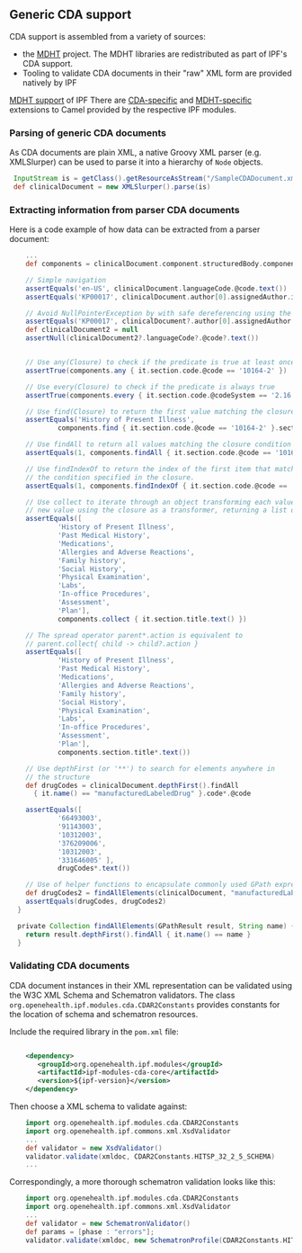 ## Generic CDA support

CDA support is assembled from a variety of sources:

* the [MDHT] project. The MDHT libraries are redistributed as part of IPF's CDA support.
* Tooling to validate CDA documents in their "raw" XML form are provided natively by IPF

[MDHT support] of IPF
There are [CDA-specific] and [MDHT-specific] extensions to Camel provided by the respective IPF modules.


### Parsing of generic CDA documents

As CDA documents are plain XML, a native Groovy XML parser (e.g. XMLSlurper) can be used to parse it into a hierarchy of
`Node` objects.

```groovy
 InputStream is = getClass().getResourceAsStream("/SampleCDADocument.xml")
 def clinicalDocument = new XMLSlurper().parse(is)
```

### Extracting information from parser CDA documents

Here is a code example of how data can be extracted from a parser document:

```groovy
    ...
    def components = clinicalDocument.component.structuredBody.component

    // Simple navigation
    assertEquals('en-US', clinicalDocument.languageCode.@code.text())
    assertEquals('KP00017', clinicalDocument.author[0].assignedAuthor.id[0].@extension.text())

    // Avoid NullPointerException by with safe dereferencing using the ?. operator
    assertEquals('KP00017', clinicalDocument?.author[0].assignedAuthor.id[0].@extension.text())
    def clinicalDocument2 = null
    assertNull(clinicalDocument2?.languageCode?.@code?.text())


    // Use any(Closure) to check if the predicate is true at least once
    assertTrue(components.any { it.section.code.@code == '10164-2' })

    // Use every(Closure) to check if the predicate is always true
    assertTrue(components.every { it.section.code.@codeSystem == '2.16.840.1.113883.6.1' })

    // Use find(Closure) to return the first value matching the closure condition
    assertEquals('History of Present Illness',
            components.find { it.section.code.@code == '10164-2' }.section.title.text())

    // Use findAll to return all values matching the closure condition
    assertEquals(1, components.findAll { it.section.code.@code == '10164-2' }.size())

    // Use findIndexOf to return the index of the first item that matches
    // the condition specified in the closure.
    assertEquals(1, components.findIndexOf { it.section.code.@code == '10153-2' })

    // Use collect to iterate through an object transforming each value into a
    // new value using the closure as a transformer, returning a list of transformed values.
    assertEquals([
            'History of Present Illness',
            'Past Medical History',
            'Medications',
            'Allergies and Adverse Reactions',
            'Family history',
            'Social History',
            'Physical Examination',
            'Labs',
            'In-office Procedures',
            'Assessment',
            'Plan'],
            components.collect { it.section.title.text() })

    // The spread operator parent*.action is equivalent to
    // parent.collect{ child -> child?.action }
    assertEquals([
            'History of Present Illness',
            'Past Medical History',
            'Medications',
            'Allergies and Adverse Reactions',
            'Family history',
            'Social History',
            'Physical Examination',
            'Labs',
            'In-office Procedures',
            'Assessment',
            'Plan'],
            components.section.title*.text())

    // Use depthFirst (or '**') to search for elements anywhere in
    // the structure
    def drugCodes = clinicalDocument.depthFirst().findAll
      { it.name() == "manufacturedLabeledDrug" }.code*.@code

    assertEquals([
            '66493003',
            '91143003',
            '10312003',
            '376209006',
            '10312003',
            '331646005' ],
            drugCodes*.text())

    // Use of helper functions to encapsulate commonly used GPath expressions
    def drugCodes2 = findAllElements(clinicalDocument, "manufacturedLabeledDrug").code*.@code
    assertEquals(drugCodes, drugCodes2)
  }

  private Collection findAllElements(GPathResult result, String name) {
    return result.depthFirst().findAll { it.name() == name }
  }
```

### Validating CDA documents

CDA document instances in their XML representation can be validated using the W3C XML Schema and Schematron validators.
The class `org.openehealth.ipf.modules.cda.CDAR2Constants` provides constants for the location of schema and schematron resources.

Include the required library in the `pom.xml` file:

```xml

    <dependency>
       <groupId>org.openehealth.ipf.modules</groupId>
       <artifactId>ipf-modules-cda-core</artifactId>
       <version>${ipf-version}</version>
    </dependency>

```

Then choose a XML schema to validate against:

```groovy
    import org.openehealth.ipf.modules.cda.CDAR2Constants
    import org.openehealth.ipf.commons.xml.XsdValidator
    ...
    def validator = new XsdValidator()
    validator.validate(xmldoc, CDAR2Constants.HITSP_32_2_5_SCHEMA)
    ...
```

Correspondingly, a more thorough schematron validation looks like this:

```groovy
    import org.openehealth.ipf.modules.cda.CDAR2Constants
    import org.openehealth.ipf.commons.xml.XsdValidator
    ...
    def validator = new SchematronValidator()
    def params = [phase : "errors"];
    validator.validate(xmldoc, new SchematronProfile(CDAR2Constants.HITSP_32_2_5_SCHEMATRON_RULES, params)
```

[MDHT]: https://www.projects.openhealthtools.org/sf/projects/mdht/
[MDHT support]: ../ipf-modules-cda-mdht/index.html
[CDA-specific]: ../ipf-platform-camel-cda/index.html
[MDHT-specific]: ../ipf-platform-camel-mdht/index.html